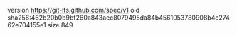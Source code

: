 version https://git-lfs.github.com/spec/v1
oid sha256:462b20b0b9bf260a843aec8079495da84b4561053780908b4c27462e704155e1
size 849
